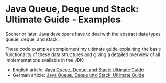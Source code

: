 # Java Queue, Deque und Stack: Ultimate Guide - Examples

Sooner or later, Java developers have to deal with the abstract data types queue, deque, and stack.

These code examples complement my ultimate guide explaining the basic functionality of these data structures and giving a detailed overview of all implementations available in the JDK:

* English article: [Java Queue, Deque, and Stack: Ultimate Guide](https://www.happycoders.eu/java/queue-deque-stack-ultimate-guide/)
* German article: [Java Queue, Deque und Stack: Ultimate Guide](https://www.happycoders.eu/de/java/queue-deque-stack-ultimate-guide/)
